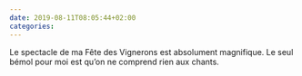 ```yaml
---
date: 2019-08-11T08:05:44+02:00
categories:
---
```

Le spectacle de ma Fête des Vignerons est absolument magnifique. Le seul bémol pour moi est qu’on ne comprend rien aux chants.